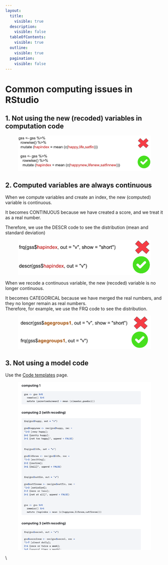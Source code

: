 ```yaml
---
layout:
  title:
    visible: true
  description:
    visible: false
  tableOfContents:
    visible: true
  outline:
    visible: true
  pagination:
    visible: false
---
```


# Common computing issues in RStudio

## 1. Not using the new (recoded) variables in computation code

<figure><img src="../../../.gitbook/assets/image (53).png" alt=""><figcaption></figcaption></figure>

## 2. Computed variables are always continuous

When we compute variables and create an index, the new (computed) variable is continuous.

It becomes CONTINUOUS because we have created a score, and we treat it as a real number.

Therefore, we use the DESCR code to see the distribution (mean and standard deviation)

<figure><img src="../../../.gitbook/assets/image (54).png" alt=""><figcaption></figcaption></figure>

When we recode a continuous variable, the new (recoded) variable is no longer continuous.

It becomes CATEGORICAL because we have merged the real numbers, and they no longer remain as real numbers.\
Therefore, for example, we use the FRQ code to see the distribution.

<figure><img src="../../../.gitbook/assets/image (42).png" alt=""><figcaption></figcaption></figure>

## 3. Not using a model code

Use the [Code templates](https://ttezcan.gitbook.io/lect/all-lectures-and-labs/r-lab/lab-resources/code-templates) page.

<figure><img src="../../../.gitbook/assets/image (55).png" alt=""><figcaption></figcaption></figure>



\
